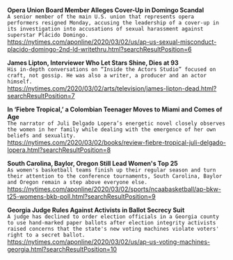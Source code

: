 **Opera Union Board Member Alleges Cover-Up in Domingo Scandal**\
`A senior member of the main U.S. union that represents opera performers resigned Monday, accusing the leadership of a cover-up in its investigation into accusations of sexual harassment against superstar Plácido Domingo.`\
https://nytimes.com/aponline/2020/03/02/us/ap-us-sexual-misconduct-placido-domingo-2nd-ld-writethru.html?searchResultPosition=6

**James Lipton, Interviewer Who Let Stars Shine, Dies at 93**\
`His in-depth conversations on “Inside the Actors Studio” focused on craft, not gossip. He was also a writer, a producer and an actor himself.`\
https://nytimes.com/2020/03/02/arts/television/james-lipton-dead.html?searchResultPosition=7

**In ‘Fiebre Tropical,’ a Colombian Teenager Moves to Miami and Comes of Age**\
`The narrator of Juli Delgado Lopera’s energetic novel closely observes the women in her family while dealing with the emergence of her own beliefs and sexuality.`\
https://nytimes.com/2020/03/02/books/review-fiebre-tropical-juli-delgado-lopera.html?searchResultPosition=8

**South Carolina, Baylor, Oregon Still Lead Women's Top 25**\
`As women's basketball teams finish up their regular season and turn their attention to the conference tournaments, South Carolina, Baylor and Oregon remain a step above everyone else.`\
https://nytimes.com/aponline/2020/03/02/sports/ncaabasketball/ap-bkw-t25-womens-bkb-poll.html?searchResultPosition=9

**Georgia Judge Rules Against Activists in Ballot Secrecy Suit**\
`A judge has declined to order election officials in a Georgia county to use hand-marked paper ballots after election integrity activists raised concerns that the state's new voting machines violate voters' right to a secret ballot.`\
https://nytimes.com/aponline/2020/03/02/us/ap-us-voting-machines-georgia.html?searchResultPosition=10

